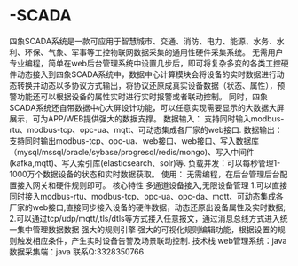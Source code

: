 # -SCADA
四象SCADA系统是一款可应用于智慧城市、交通、消防、电力、能源、水务、水利、环保、气象、军事等工控物联网数据采集的通用性硬件采集系统。 无需用户专业编程，简单在web后台管理系统中设置几步后，即可将复杂多变的各类工控硬件动态接入到四象SCADA系统中，数据中心计算模块会将设备的实时数据进行动态转换并动态以多协议方式输出，将协议还原成真实设备数据（状态、属性），预警功能还可以根据设备的属性实时进行实时报警或者联动控制。 同时，四象SCADA系统还自带数据中心大屏设计功能，可以任意实现需要显示的大数据大屏展示，可为APP/WEB提供强大的数据支撑。  数据输入： 支持同时输入modbus-rtu、modbus-tcp、opc-ua、mqtt、可动态集成各厂家的web接口.  数据输出： 支持同时输出modbus-tcp、opc-ua、web接口、web接口、写入数据库（mysql/mssql/oracle/sybase/progresql/redis/mongo)、写入中间件(kafka,mqtt)、写入索引库(elasticsearch、solr)等.  负载并发：可以每秒管理1-1000万个数据设备的状态和实时数据获取。  使用： 无需编程，在后台管理后台配置接入网关和硬件规则即可。  核心特性 多通道设备接入,无限设备管理 1.可以直接同时接入modbus-rtu、modbus-tcp、opc-ua、opc-da、mqtt、可动态集成各厂家的web接口,直接同步接入设备的硬件数据，动态还原出设备属性及实时数据; 2.可以通过tcp/udp/mqtt/,tls/dtls等方式接入任意报文，通过消息总线方式进入统一集中管理数据数据  强大的规则引擎 强大的可视化规则编辑功能，根据设置的规则触发相应条件，产生实时设备告警及场景联动控制.  技术栈 web管理系统：java 数据采集端：java  联系Q:3328350766
